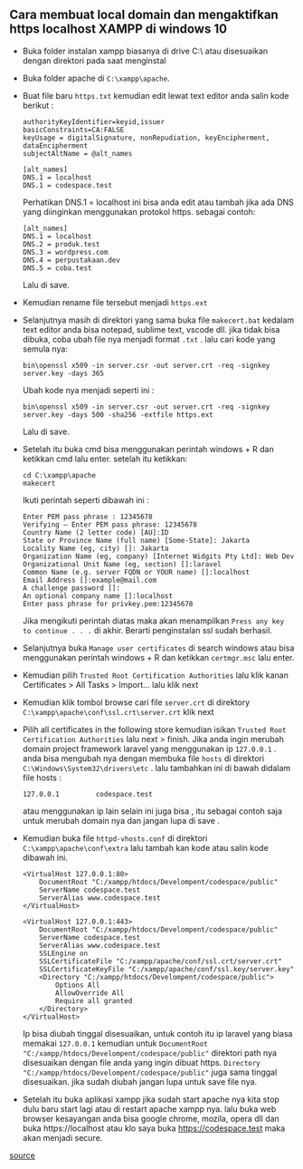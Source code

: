 ## Cara membuat local domain dan mengaktifkan https localhost XAMPP di windows 10

- Buka folder instalan xampp biasanya di drive C:\ atau disesuaikan dengan direktori pada saat menginstal
- Buka folder apache di ```C:\xampp\apache```. 
- Buat file baru ```https.txt``` kemudian edit lewat text editor anda salin kode berikut :
  ```
  authorityKeyIdentifier=keyid,issuer 
  basicConstraints=CA:FALSE 
  keyUsage = digitalSignature, nonRepudiation, keyEncipherment, dataEncipherment 
  subjectAltName = @alt_names 

  [alt_names] 
  DNS.1 = localhost
  DNS.1 = codespace.test
  ```
  Perhatikan DNS.1 = localhost ini bisa anda edit atau tambah jika ada DNS yang diinginkan menggunakan protokol https. sebagai contoh:

  ```
  [alt_names] 
  DNS.1 = localhost
  DNS.2 = produk.test
  DNS.3 = wordpress.com
  DNS.4 = perpustakaan.dev
  DNS.5 = coba.test
  ```
  Lalu di save.
- Kemudian rename file tersebut menjadi ```https.ext```
- Selanjutnya masih di direktori yang sama buka file ```makecert.bat``` kedalam text editor anda bisa notepad, sublime text, vscode dll.  jika tidak bisa dibuka, coba ubah file nya menjadi format ```.txt``` . lalu cari kode yang semula nya:

  ```
  bin\openssl x509 -in server.csr -out server.crt -req -signkey server.key -days 365
  ```
  Ubah kode nya menjadi seperti ini :
  ```
  bin\openssl x509 -in server.csr -out server.crt -req -signkey server.key -days 500 -sha256 -extfile https.ext
  ```
  Lalu di save.

- Setelah itu buka cmd bisa menggunakan perintah windows + R dan ketikkan cmd lalu enter. setelah itu ketikkan:
  ```
  cd C:\xampp\apache
  makecert
  ```
  Ikuti perintah seperti dibawah ini :
  ```
  Enter PEM pass phrase : 12345678
  Verifying – Enter PEM pass phrase: 12345678
  Country Name (2 letter code) [AU]:ID
  State or Province Name (full name) [Some-State]: Jakarta
  Locality Name (eg, city) []: Jakarta
  Organization Name (eg, company) [Internet Widgits Pty Ltd]: Web Dev
  Organizational Unit Name (eg, section) []:laravel
  Common Name (e.g. server FQDN or YOUR name) []:localhost
  Email Address []:example@mail.com
  A challenge password []:
  An optional company name []:localhost
  Enter pass phrase for privkey.pem:12345678
  ```
  Jika mengikuti perintah diatas maka akan menampilkan ```Press any key to continue . . .``` di akhir. Berarti penginstalan ssl sudah berhasil. 
- Selanjutnya buka ```Manage user certificates``` di search windows atau bisa menggunakan perintah windows + R dan ketikkan ```certmgr.msc``` lalu enter. 
- Kemudian pilih ```Trusted Root Certification Authorities``` lalu klik kanan Certificates > All Tasks > Import… lalu klik next
- Kemudian klik tombol browse cari file ```server.crt``` di direktory ```C:\xampp\apache\conf\ssl.crt\server.crt``` klik next
- Pilih all certificates in the following store kemudian isikan ```Trusted Root Certification Authorities``` lalu next > finish.
  Jika anda ingin merubah domain project framework laravel yang menggunakan ip ```127.0.0.1``` . anda bisa mengubah nya dengan membuka file ```hosts``` di direktori ```C:\Windows\System32\drivers\etc``` . lalu tambahkan ini di bawah didalam file hosts :
  ```
  127.0.0.1         codespace.test
  ```
  atau menggunakan ip lain selain ini juga bisa , itu sebagai contoh saja untuk merubah domain nya dan jangan lupa di save .
- Kemudian buka file ```httpd-vhosts.conf``` di direktori ```C:\xampp\apache\conf\extra``` lalu tambah kan kode atau salin kode dibawah ini.
  ```
  <VirtualHost 127.0.0.1:80>
      DocumentRoot "C:/xampp/htdocs/Develompent/codespace/public"
      ServerName codespace.test
      ServerAlias www.codespace.test
  </VirtualHost>

  <VirtualHost 127.0.0.1:443>
      DocumentRoot "C:/xampp/htdocs/Develompent/codespace/public"
      ServerName codespace.test
      ServerAlias www.codespace.test
      SSLEngine on
      SSLCertificateFile "C:/xampp/apache/conf/ssl.crt/server.crt"
      SSLCertificateKeyFile "C:/xampp/apache/conf/ssl.key/server.key"
      <Directory "C:/xampp/htdocs/Develompent/codespace/public">
          Options All
    	  AllowOverride All
    	  Require all granted
      </Directory>
  </VirtualHost>
  ```
  Ip bisa diubah tinggal disesuaikan, untuk contoh itu ip laravel yang biasa memakai ```127.0.0.1``` kemudian untuk ```DocumentRoot "C:/xampp/htdocs/Develompent/codespace/public"``` direktori path nya disesuaikan dengan file anda yang ingin dibuat https. ```Directory "C:/xampp/htdocs/Develompent/codespace/public"``` juga sama tinggal disesuaikan. jika sudah diubah jangan lupa untuk save file nya.

- Setelah itu buka aplikasi xampp jika sudah start apache nya kita stop dulu baru start lagi atau di restart apache xampp nya. lalu buka web browser kesayangan anda bisa google chrome, mozila, opera dll dan buka https://localhost atau klo saya buka https://codespace.test maka akan menjadi secure.

[source](https://www.iltekkomputer.com/cara-mengaktifkan-https-localhost-xampp-di-windows-menjadi-secure/)
